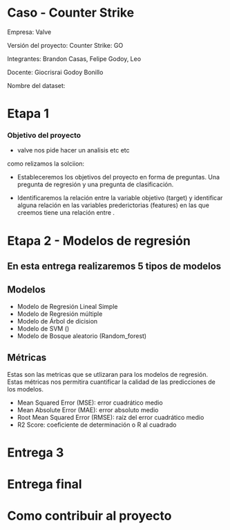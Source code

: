 # Caso - Counter Strike

Empresa: Valve

Versión del proyecto: Counter Strike: GO

Integrantes: Brandon Casas, Felipe Godoy, Leo

Docente: Giocrisrai Godoy Bonillo

Nombre del dataset: 

# Etapa 1 

### Objetivo del proyecto

- valve nos pide hacer un analisis etc etc

como relizamos la solciion: 
- Estableceremos los objetivos del proyecto en forma de preguntas. Una pregunta de regresión y una pregunta de clasificación.

- Identificaremos la relación entre la variable objetivo (target) y identificar alguna relación en las variables prederictorias (features) en las que creemos tiene una relación entre .

### 

# Etapa 2 - Modelos de regresión 

En esta entrega realizaremos 5 tipos de modelos
- 

## Modelos 

- Modelo de Regresión Lineal Simple
- Modelo de Regresión múltiple
- Modelo de Árbol de dicision
- Modelo de SVM ()
- Modelo de Bosque aleatorio (Random_forest)

## Métricas 

Estas son las metricas que se utlizaran para los modelos de regresión. Estas métricas nos permitira cuantificar la calidad de las predicciones de los modelos.

- Mean Squared Error (MSE): error cuadrático medio 
- Mean Absolute Error (MAE): error absoluto medio 
- Root Mean Squared Error (RMSE): raíz del error cuadrático medio
- R2 Score: coeficiente de determinación o R al cuadrado




# Entrega 3 

# Entrega final



# Como contribuir al proyecto
